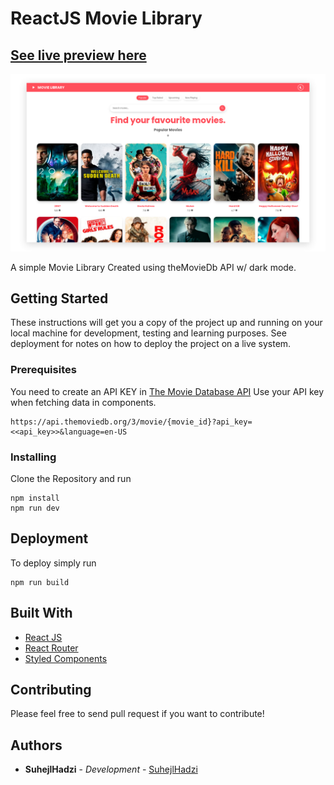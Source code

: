 # ReactJS Movie Library

## [See live preview here](https://suhejlhadzi.github.io/movie-library/)

![Thumbnail](thumbnail.png)

A simple Movie Library Created using theMovieDb API w/ dark mode.

## Getting Started

These instructions will get you a copy of the project up and running on your local machine for development, testing and learning purposes. See deployment for notes on how to deploy the project on a live system.

### Prerequisites

You need to create an API KEY in [The Movie Database API](https://www.themoviedb.org/documentation/api)
Use your API key when fetching data in components.

```
https://api.themoviedb.org/3/movie/{movie_id}?api_key=<<api_key>>&language=en-US
```

### Installing

Clone the Repository and run

```
npm install
npm run dev
```

## Deployment

To deploy simply run

```
npm run build
```

## Built With

- [React JS](https://reactjs.org/)
- [React Router](https://github.com/ReactTraining/react-router)
- [Styled Components](https://www.styled-components.com)

## Contributing

Please feel free to send pull request if you want to contribute! 

## Authors

- **SuhejlHadzi** - _Development_ - [SuhejlHadzi](https://github.com/SuhejlHadzi)
